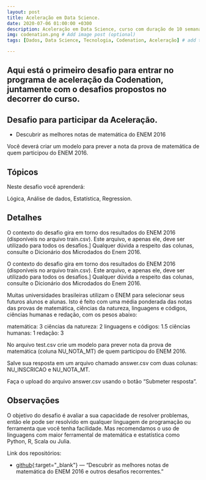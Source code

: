 ```yaml
---
layout: post
title: Aceleração em Data Science.
date: 2020-07-06 01:00:00 +0300
description: Aceleração em Data Science, curso com duração de 10 semanas explorando conceitos essenciais para a formação de cientista de dados.. # Add post description (optional)
img: codenation.png # Add image post (optional)
tags: [Dados, Data Science, Tecnologia, Codenation, Aceleração] # add tag

---
```

## Aqui está o primeiro desafio para entrar no programa de aceleração da Codenation, juntamente com o desafios propostos no decorrer do curso. 

## Desafio para participar da Aceleração. 

* Descubrir as melhores notas de matemática do ENEM 2016

Você deverá criar um modelo para prever a nota da prova de matemática de quem participou do ENEM 2016.

## Tópicos

Neste desafio você aprenderá:

Lógica,
Análise de dados,
Estatística,
Regression.

## Detalhes

O contexto do desafio gira em torno dos resultados do ENEM 2016 (disponíveis no arquivo train.csv). Este arquivo, e apenas ele, deve ser utilizado para todos os desafios.] Qualquer dúvida a respeito das colunas, consulte o Dicionário dos Microdados do Enem 2016.

O contexto do desafio gira em torno dos resultados do ENEM 2016 (disponíveis no arquivo train.csv). Este arquivo, e apenas ele, deve ser utilizado para todos os desafios.] Qualquer dúvida a respeito das colunas, consulte o Dicionário dos Microdados do Enem 2016.

Muitas universidades brasileiras utilizam o ENEM para selecionar seus futuros alunos e alunas. Isto é feito com uma média ponderada das notas das provas de matemática, ciências da natureza, linguagens e códigos, ciências humanas e redação, com os pesos abaixo:

matemática: 3
ciências da natureza: 2
linguagens e códigos: 1.5
ciências humanas: 1
redação: 3

No arquivo test.csv crie um modelo para prever nota da prova de matemática (coluna NU_NOTA_MT) de quem participou do ENEM 2016.

Salve sua resposta em um arquivo chamado answer.csv com duas colunas: NU_INSCRICAO e NU_NOTA_MT.

Faça o upload do arquivo answer.csv usando o botão “Submeter resposta”.

## Observações

O objetivo do desafio é avaliar a sua capacidade de resolver problemas, então ele pode ser resolvido em qualquer linguagem de programação ou ferramenta que você tenha facilidade. Mas recomendamos o uso de linguagens com maior ferramental de matemática e estatística como Python, R, Scala ou Julia.


Link dos repositórios: 

* [github](https://github.com/grazimelo/Condenation){:target="_blank"} — “Descubrir as melhores notas de matemática do ENEM 2016 e outros desafios recorrentes.”


